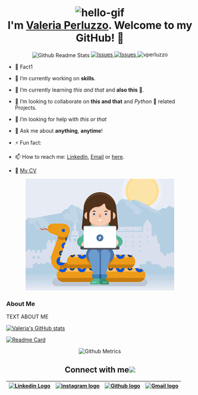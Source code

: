 
<!-- <img src="https://github.com/tusharnankani/tusharnankani/blob/master/Assets/Hi.gif" alt = "hi" width="40px" height="40px"> -->
<h1 align="center"> <img src="https://github.com/tusharnankani/tusharnankani/blob/master/Assets/hello.gif" alt="hello-gif"> <br >I'm <a href="https://www.linkedin.com/in/valeriaperluzzo/">Valeria Perluzzo</a>. Welcome to my GitHub! 🤗</h1>

<p align="center">
    </a>
    <img width="100px" src="https://res.cloudinary.com/anuraghazra/image/upload/v1594908242/logo_ccswme.svg" align="center" alt="Github Readme Stats" />
    </a>
    <a href="https://github.com/vperluzzo/vperluzzo/issues">
    <img alt="Issues" src="https://img.shields.io/github/issues/vperluzzo/vperluzzo?color=0088ff" />
    </a>
    <a href="https://github.com/vperluzzo/vperluzzo/pulls">
    <img alt="Issues" src="https://img.shields.io/github/issues-pr/vperluzzo/vperluzzo?color=0088ff" />
    </a>
    <img src="https://komarev.com/ghpvc/?username=vperluzzo" alt="vperluzzo"/> 
</p> 

- 🤗 Fact1

- 🔭 I’m currently working on **skills**.

- 🌱 I’m currently learning *this and that* and **also this** 💪.

- 👯 I’m looking to collaborate on **this and that** and *Python* 🐍 related Projects.

- 🤔 I’m looking for help with *this or that*

- 💬 Ask me about **anything**, **anytime**!

- ⚡ Fun fact: 

- 📫 How to reach me: [LinkedIn](https://www.linkedin.com/in/valeriaperluzzo/), <a href="mailto:valeriaperluzzo@gmail.com">Email</a> or [here](https://github.com/vperluzzo/vperluzzo/issues/new).

- 📝 <a href="PENDING" target="_blank">My CV</a>

<p align="center"> <img src="https://github.com/vperluzzo/vperluzzo/blob/master/coder_girl.gif" alt="codergif" /> </p>

### About Me

TEXT ABOUT ME

[![Valeria's GitHub stats](https://github-readme-stats.vercel.app/api?username=vperluzzo&count_private=true&show_icons=true&include_all_commits=true)](https://github-readme-stats.vercel.app/api?username=vperluzzo&count_private=true&show_icons=true&include_all_commits=true)
</a>

<!-- <p align="center"><img alt="GitHub Stats" src="https://github-readme-stats.vercel.app/api?username=vperluzzo&count_private=true&show_icons=true&title_color=fff&icon_color=82d4f7&text_color=d1dae3&bg_color=090909"> </p> -->
</a>

[![Readme Card](https://github-readme-stats.vercel.app/api/pin/?username=vperluzzo&repo=vperluzzo)](https://github.com/vperluzzo/github-readme-stats)

</a>

<p align="center">
  
<img src="https://metrics.lecoq.io/vperluzzo" alt="Github Metrics">
</a>
  
<!-- <img src="https://github-readme-streak-stats.herokuapp.com/?user=vperluzzo" alt="Github Streak Stats"> -->
  
</p>

<!--<p align="center"> <img src="https://github-readme-stats.vercel.app/api?username=vperluzzo&show_icons=true&count_private=true" alt="vperluzzo" />-->
</a>

<!--[![Top Langs](https://github-readme-stats.vercel.app/api/top-langs/?username=vperluzzo&show_icons=true)-->

<!--
## Some Of My Projects
'....'
-->

<div align="center">

<h2>
Connect with me<img src="https://github.com/tusharnankani/tusharnankani/blob/master/Assets/Handshake.gif" height="32px">
</h2>

| [<img src="https://github.com/tusharnankani/tusharnankani/blob/master/Assets/Linkedin.svg" alt="Linkedin Logo" width="32">](https://in.linkedin.com/in/valeriaperluzzo) | [<img src="https://github.com/tusharnankani/tusharnankani/blob/master/Assets/Instagram.svg" alt="instagram logo" width="32">](https://www.instagram.com/valeriarp/) | [<img src="https://cdn.svgporn.com/logos/github-icon.svg" alt="Github logo" width="34">](https://github.com/vperluzzo) | [<img src="https://github.com/tusharnankani/tusharnankani/blob/master/Assets/Gmail.svg" alt="Gmail logo" height="32">](mailto:valeriaperluzzo@gmail.com)|
|:---:|:---:|:---:|:---:|

</div>

<br>
